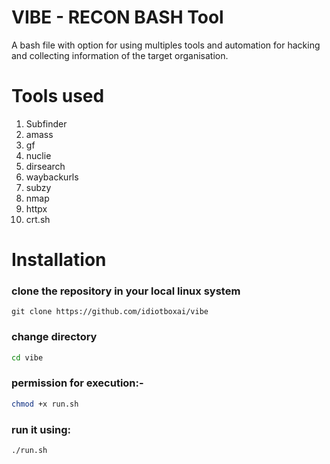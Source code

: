 # VIBE - RECON BASH Tool
A bash file with option for using multiples tools and automation for hacking and collecting information of the target organisation.


# Tools used
1) Subfinder
2) amass
3) gf
4) nuclie
5) dirsearch
6) waybackurls
7) subzy
8) nmap
9) httpx
10) crt.sh

# Installation
### clone the repository in your local linux system <br>

```git
git clone https://github.com/idiotboxai/vibe
```
### change directory
```bash
cd vibe
```
### permission for execution:-
```bash
chmod +x run.sh
```
### run it using:
```bash
./run.sh
```




